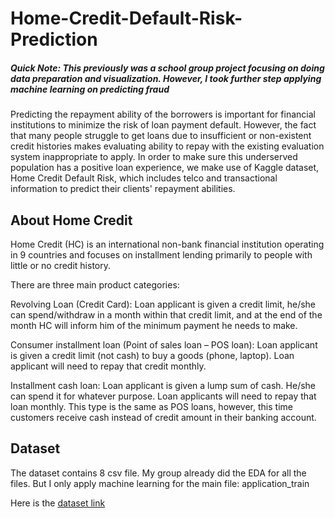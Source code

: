 # Home-Credit-Default-Risk-Prediction
##### *Quick Note: This previously was a school group project focusing on doing data preparation and visualization. However, I took further step applying machine learning on predicting fraud*
Predicting the repayment ability of the borrowers is important for financial institutions to minimize the risk of loan payment default. However, the fact that many people struggle to get loans due to insufficient or non-existent credit histories makes evaluating ability to repay with the existing evaluation system inappropriate to apply. 
In order to make sure this underserved population has a positive loan experience, we make use of Kaggle dataset, Home Credit Default Risk, which includes telco and transactional information to predict their clients' repayment abilities. 

## About Home Credit
Home Credit (HC) is an international non-bank financial institution operating in 9 countries and focuses on installment lending primarily to people with little or no credit history.

There are three main product categories:

Revolving Loan (Credit Card): Loan applicant is given a credit limit, he/she can spend/withdraw in a month within that credit limit, and at the end of the month HC will inform him of the minimum payment he needs to make.

Consumer installment loan (Point of sales loan – POS loan): Loan applicant is given a credit limit (not cash) to buy a goods (phone, laptop). Loan applicant will need to repay that credit monthly.

Installment cash loan: Loan applicant is given a lump sum of cash. He/she can spend it for whatever purpose. Loan applicants will need to repay that loan monthly. This type is the same as POS loans, however,  this time customers receive cash instead of credit amount in their banking account. 

## Dataset
The dataset contains 8 csv file. My group already did the EDA for all the files. But I only apply machine learning for the main file: application_train

Here is the [dataset link](https://www.kaggle.com/c/home-credit-default-risk/data)

